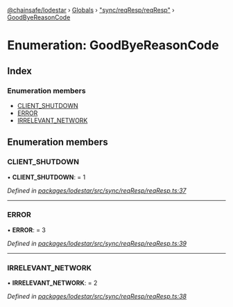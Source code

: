 [@chainsafe/lodestar](../README.md) › [Globals](../globals.md) › ["sync/reqResp/reqResp"](../modules/_sync_reqresp_reqresp_.md) › [GoodByeReasonCode](_sync_reqresp_reqresp_.goodbyereasoncode.md)

# Enumeration: GoodByeReasonCode

## Index

### Enumeration members

* [CLIENT_SHUTDOWN](_sync_reqresp_reqresp_.goodbyereasoncode.md#client_shutdown)
* [ERROR](_sync_reqresp_reqresp_.goodbyereasoncode.md#error)
* [IRRELEVANT_NETWORK](_sync_reqresp_reqresp_.goodbyereasoncode.md#irrelevant_network)

## Enumeration members

###  CLIENT_SHUTDOWN

• **CLIENT_SHUTDOWN**: = 1

*Defined in [packages/lodestar/src/sync/reqResp/reqResp.ts:37](https://github.com/ChainSafe/lodestar/blob/6b0ca980c/packages/lodestar/src/sync/reqResp/reqResp.ts#L37)*

___

###  ERROR

• **ERROR**: = 3

*Defined in [packages/lodestar/src/sync/reqResp/reqResp.ts:39](https://github.com/ChainSafe/lodestar/blob/6b0ca980c/packages/lodestar/src/sync/reqResp/reqResp.ts#L39)*

___

###  IRRELEVANT_NETWORK

• **IRRELEVANT_NETWORK**: = 2

*Defined in [packages/lodestar/src/sync/reqResp/reqResp.ts:38](https://github.com/ChainSafe/lodestar/blob/6b0ca980c/packages/lodestar/src/sync/reqResp/reqResp.ts#L38)*
